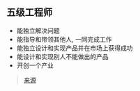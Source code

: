 ## 五级工程师

- 能独立解决问题
- 能指导和带领其他人, 一同完成工作
- 能独立设计和实现产品并在市场上获得成功
- 能设计和实现别人不能做出的产品
- 开创一个产业

> [来源](https://zhuanlan.zhihu.com/p/24133873)
